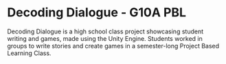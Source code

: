 # Decoding Dialogue - G10A PBL
 Decoding Dialogue is a high school class project showcasing student writing and games, made using the Unity Engine.
 Students worked in groups to write stories and create games in a semester-long Project Based Learning Class.
